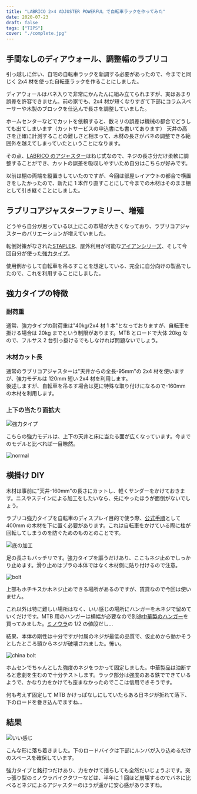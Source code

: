 ```yaml
---
title: "LABRICO 2×4 ADJUSTER POWERFUL で自転車ラックを作ってみた"
date: 2020-07-23
draft: false
tags: ["TIPS"]
cover: "./complete.jpg"
---
```


## 手間なしのディアウォール、調整幅のラブリコ

引っ越しに伴い、自宅の自転車ラックを新調する必要があったので、今までと同じく 2x4 材を使った自転車ラックを作ることにしました。

ディアウォールはバネ入りで非常にかんたんに組み立てられますが、実はあまり誤差を許容できません。前の家でも、2x4 材が短くなりすぎて下部にコラムスペーサーや木製のブロックを仕込んで長さを調整していました。

ホームセンターなどでカットを依頼すると、数ミリの誤差は機械の都合でどうしても出てしまいます（カットサービスの申込書にも書いてあります）
天井の高さを正確に計測することの難しさと相まって、木材の長さがバネの調整できる範囲外を越えてしまっていたということになります。

その点、[LABRICO のアジャスター](https://amzn.to/32LE9Et)はねじ式なので、ネジの長さ分だけ柔軟に調整することができ、カットの誤差を吸収しやすいため自分はこちらが好みです。

<LinkBox isAmazonLink url="https://www.amazon.co.jp/dp/B01HTRVZ0A/?tag=gensobunya-22" />

以前は棚の両端を縦置きしていたのですが、今回は部屋レイアウトの都合で横置きをしたかったので、新たに 1 本作り直すことにして今までの木材はそのまま棚として引き継ぐことにしました。

## ラブリコアジャスターファミリー、増殖

どうやら自分が思っている以上にこの市場が大きくなっており、ラブリコアジャスターのバリエーションが増えていました。

転倒対策がなされた[STAPLER](https://amzn.to/3fUJygk)、屋外利用が可能な[アイアンシリーズ](https://amzn.to/2CHdCxp)、そして今回自分が使った[強力タイプ](https://amzn.to/2WOgL5H)。

<LinkBox isAmazonLink url="https://www.amazon.co.jp/dp/B083WKJ7V6/?tag=gensobunya-22" />

使用例からして自転車を吊るすことを想定している、完全に自分向けの製品でしたので、これを利用することにしました。

## 強力タイプの特徴

### 耐荷重

通常、強力タイプの耐荷重は"40kg/2x4 材 1 本"となっておりますが、自転車を掛ける場合は 20kg までという制限があります。MTB とロードで大体 20kg なので、フルサス 2 台引っ掛けるでもしなければ問題ないでしょう。

### 木材カット長

通常のラブリコアジャスターは"天井からの全長-95mm"の 2x4 材を使いますが、強力モデルは 120mm 短い 2x4 材を利用します。\
後述しますが、自転車を吊るす場合は更に特殊な取り付けになるので-160mm の木材を利用します。

### 上下の当たり面拡大

![強力タイプ](./strong.jpg)

こちらの強力モデルは、上下の天井と床に当たる面が広くなっています。今までのモデルと比べれば一目瞭然。

![normal](./normal.jpg)

## 横掛け DIY

木材は事前に"天井-160mm"の長さにカットし、軽くサンダーをかけておきます。ニスやステインによる加工をしたいなら、先にやったほうが面倒がないでしょう。

ラブリコ強力タイプを自転車のディスプレイ目的で使う際、[公式手順](https://labrico.jp/series/2x4-adjuster-powerful/)として 400mm の木材を下に置く必要があります。これは自転車をかけている際に柱が回転してしまうのを防ぐためのものとのことです。

![底の加工](./bottom_base.jpg)

足の長さもバッチリです。強力タイプを謳うだけあり、ここもネジ止めでしっかり止めます。滑り止めはプラの本体ではなく木材側に貼り付けるので注意。

![bolt](./bottom.jpg)

上部もホチキスか木ネジ止めできる場所があるのですが、賃貸なので今回は使いません。

これ以外は特に難しい場所はなく、いい感じの場所にハンガーを木ネジで留めていくだけです。MTB 用のハンガーは横幅が必要なので別途[中華製のハンガー](https://amzn.to/32LXGor)を買ってみました。[ミノウラ](https://amzn.to/2CFEwpz)の 1/2 の値段だし…

<LinkBox isAmazonLink url="https://www.amazon.co.jp/dp/B078SN8Z8N/?tag=gensobunya-22" />

結果、本体の剛性は十分ですが付属のネジが最低の品質で、仮止めから動かそうとしたところ頭からネジが破壊されました。怖い。

![china bolt](./china_quality.jpg)

ホムセンでちゃんとした強度のネジをつかって固定しました。中華製品は油断すると悲劇を生むので十分テストします。ラック部分は強度のある鉄でできているようで、かなり力をかけても歪まなかったのでここは信用できそうです。

何も考えず固定して MTB かけっぱなしにしていたらある日ネジが折れて落下、下のロードを巻き込んでますね…

## 結果

![いい感じ](./complete.jpg)

こんな形に落ち着きました。下のロードバイクは下部にルンバが入り込めるだけのスペースを確保しています。

強力タイプと銘打つだけあり、力をかけて揺らしても全然だいじょうぶです。突っ張り型のミノウラバイクタワーなどは、半年に 1 回ほど崩壊するのでバネに比べるとネジによるアジャスターのほうが遥かに安心感がありますね。

<LinkBox isAmazonLink url="https://www.amazon.co.jp/dp/B083WKJ7V6/?tag=gensobunya-22" />
